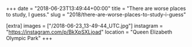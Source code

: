 +++
date = "2018-06-23T13:49:44+00:00"
title = "There are worse places to study, I guess."
slug = "2018/there-are-worse-places-to-study-i-guess"

[extra]
images = ["/2018-06-23_13-49-44_UTC.jpg"]
instagram = "https://instagram.com/p/BkXpSXLjoad"
location = "Queen Elizabeth Olympic Park"
+++
